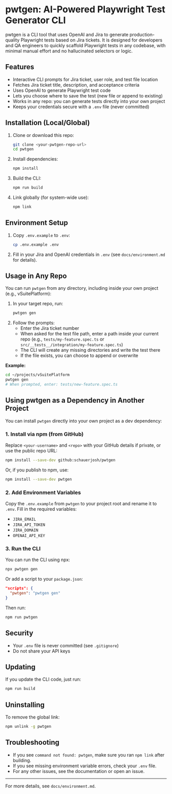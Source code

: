 # pwtgen: AI-Powered Playwright Test Generator CLI

pwtgen is a CLI tool that uses OpenAI and Jira to generate production-quality Playwright tests based on Jira tickets. It is designed for developers and QA engineers to quickly scaffold Playwright tests in any codebase, with minimal manual effort and no hallucinated selectors or logic.

## Features
- Interactive CLI prompts for Jira ticket, user role, and test file location
- Fetches Jira ticket title, description, and acceptance criteria
- Uses OpenAI to generate Playwright test code
- Lets you choose where to save the test (new file or append to existing)
- Works in any repo: you can generate tests directly into your own project
- Keeps your credentials secure with a `.env` file (never committed)

## Installation (Local/Global)
1. Clone or download this repo:
   ```bash
   git clone <your-pwtgen-repo-url>
   cd pwtgen
   ```
2. Install dependencies:
   ```bash
   npm install
   ```
3. Build the CLI:
   ```bash
   npm run build
   ```
4. Link globally (for system-wide use):
   ```bash
   npm link
   ```

## Environment Setup
1. Copy `.env.example` to `.env`:
   ```bash
   cp .env.example .env
   ```
2. Fill in your Jira and OpenAI credentials in `.env` (see `docs/environment.md` for details).

## Usage in Any Repo
You can run `pwtgen` from any directory, including inside your own project (e.g., vSuitePlatform):

1. In your target repo, run:
   ```bash
   pwtgen gen
   ```
2. Follow the prompts:
   - Enter the Jira ticket number
   - When asked for the test file path, enter a path inside your current repo (e.g., `tests/my-feature.spec.ts` or `src/__tests__/integration/my-feature.spec.ts`)
   - The CLI will create any missing directories and write the test there
   - If the file exists, you can choose to append or overwrite

**Example:**
```bash
cd ~/projects/vSuitePlatform
pwtgen gen
# When prompted, enter: tests/new-feature.spec.ts
```

## Using pwtgen as a Dependency in Another Project

You can install `pwtgen` directly into your own project as a dev dependency:

### 1. Install via npm (from GitHub)
Replace `<your-username>` and `<repo>` with your GitHub details if private, or use the public repo URL:
```bash
npm install --save-dev github:schauerjosh/pwtgen
```

Or, if you publish to npm, use:
```bash
npm install --save-dev pwtgen
```

### 2. Add Environment Variables
Copy the `.env.example` from `pwtgen` to your project root and rename it to `.env`. Fill in the required variables:
- `JIRA_EMAIL`
- `JIRA_API_TOKEN`
- `JIRA_DOMAIN`
- `OPENAI_API_KEY`

### 3. Run the CLI
You can run the CLI using npx:
```bash
npx pwtgen gen
```
Or add a script to your `package.json`:
```json
"scripts": {
  "pwtgen": "pwtgen gen"
}
```
Then run:
```bash
npm run pwtgen
```

## Security
- Your `.env` file is never committed (see `.gitignore`)
- Do not share your API keys

## Updating
If you update the CLI code, just run:
```bash
npm run build
```

## Uninstalling
To remove the global link:
```bash
npm unlink -g pwtgen
```

## Troubleshooting
- If you see `command not found: pwtgen`, make sure you ran `npm link` after building.
- If you see missing environment variable errors, check your `.env` file.
- For any other issues, see the documentation or open an issue.

---

For more details, see `docs/environment.md`.
